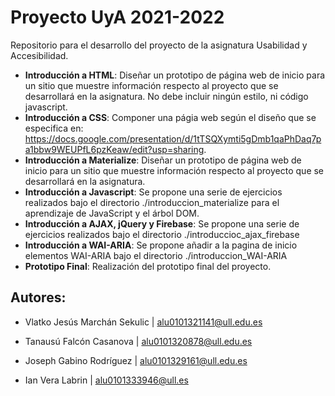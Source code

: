 # Proyecto UyA 2021-2022
Repositorio para el desarrollo del proyecto de la asignatura Usabilidad y Accesibilidad.
* __Introducción a HTML__: Diseñar un prototipo de página web de inicio para un sitio que muestre información respecto al proyecto que se desarrollará en la asignatura. No debe incluir ningún estilo, ni código javascript.
* __Introducción a CSS__: Componer una págia web según el diseño que se especifica en: https://docs.google.com/presentation/d/1tTSQXymti5gDmb1qaPhDaq7pa1bbw9WEUPfL6pzKeaw/edit?usp=sharing.
* __Introducción a Materialize__: Diseñar un prototipo de página web de inicio para un sitio que muestre información respecto al proyecto que se desarrollará en la asignatura. 
* __Introducción a Javascript__: Se propone una serie de ejercicios realizados bajo el directorio ./introduccion_materialize para el aprendizaje de JavaScript y el árbol DOM.
* __Introducción a AJAX, jQuery y Firebase__: Se propone una serie de ejercicios realizados bajo el directorio ./introduccioc_ajax_firebase
* __Introducción a WAI-ARIA__: Se propone añadir a la pagina de inicio elementos WAI-ARIA bajo el directorio ./introduccion_WAI-ARIA
* __Prototipo Final__: Realización del prototipo final del proyecto.

## Autores:

* Vlatko Jesús Marchán Sekulic | alu0101321141@ull.edu.es

* Tanausú Falcón Casanova      | alu0101320878@ull.edu.es

* Joseph Gabino Rodríguez      | alu0101329161@ull.edu.es

* Ian Vera Labrin              | alu0101333946@ull.es
